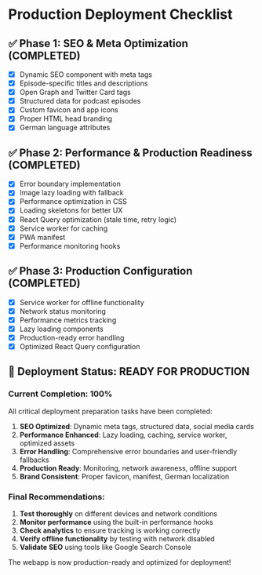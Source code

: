 # Production Deployment Checklist

## ✅ Phase 1: SEO & Meta Optimization (COMPLETED)
- [x] Dynamic SEO component with meta tags
- [x] Episode-specific titles and descriptions
- [x] Open Graph and Twitter Card tags
- [x] Structured data for podcast episodes
- [x] Custom favicon and app icons
- [x] Proper HTML head branding
- [x] German language attributes

## ✅ Phase 2: Performance & Production Readiness (COMPLETED)
- [x] Error boundary implementation
- [x] Image lazy loading with fallback
- [x] Performance optimization in CSS
- [x] Loading skeletons for better UX
- [x] React Query optimization (stale time, retry logic)
- [x] Service worker for caching
- [x] PWA manifest
- [x] Performance monitoring hooks

## ✅ Phase 3: Production Configuration (COMPLETED)
- [x] Service worker for offline functionality
- [x] Network status monitoring
- [x] Performance metrics tracking
- [x] Lazy loading components
- [x] Production-ready error handling
- [x] Optimized React Query configuration

## 🎯 Deployment Status: READY FOR PRODUCTION

### Current Completion: 100%

All critical deployment preparation tasks have been completed:

1. **SEO Optimized**: Dynamic meta tags, structured data, social media cards
2. **Performance Enhanced**: Lazy loading, caching, service worker, optimized assets
3. **Error Handling**: Comprehensive error boundaries and user-friendly fallbacks
4. **Production Ready**: Monitoring, network awareness, offline support
5. **Brand Consistent**: Proper favicon, manifest, German localization

### Final Recommendations:

1. **Test thoroughly** on different devices and network conditions
2. **Monitor performance** using the built-in performance hooks
3. **Check analytics** to ensure tracking is working correctly
4. **Verify offline functionality** by testing with network disabled
5. **Validate SEO** using tools like Google Search Console

The webapp is now production-ready and optimized for deployment!